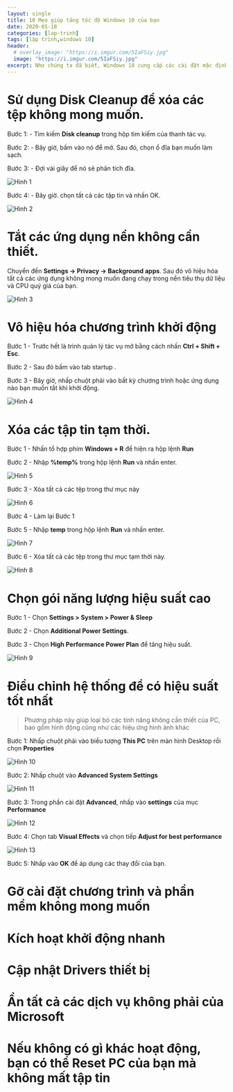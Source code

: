 ```yaml
---
layout: single
title: 10 Mẹo giúp tăng tốc độ Windows 10 của bạn
date: 2020-05-18
categories: [lap-trinh]
tags: [lập trình,windows 10]
header:
  # overlay_image: "https://i.imgur.com/5IaFSiy.jpg"
  image: "https://i.imgur.com/5IaFSiy.jpg"
excerpt: Như chúng ta đã biết, Windows 10 cung cấp các cài đặt mặc định rất phù hợp cho tất cả người dùng. Khi bạn tiếp tục tải xuống các tệp và cài đặt phần mềm, hiệu suất của các hệ thống sẽ giảm ở mức ổn định. Bằng cách thực hiện một số điều chỉnh tốt trong cài đặt Windows 10, bạn có thể cải thiện hiệu quả của các hệ thống của mình. Một số phương pháp sau sẽ giúp Windows 10 của bạn hoạt động nhanh hơn.
---
```

# Sử dụng Disk Cleanup để xóa các tệp không mong muốn.

Bước 1: - Tìm kiếm **Disk cleanup** trong hộp tìm kiếm của thanh tác vụ.

Bước 2: - Bây giờ, bấm vào nó để mở. Sau đó, chọn ổ đĩa bạn muốn làm sạch.

Bước 3: - Đợi vài giây để nó sẽ phân tích đĩa.

![Hình 1](https://i.imgur.com/8gfUMWn.png)

Bước 4: - Bây giờ. chọn tất cả các tập tin và nhấn OK.

![Hình 2](https://i.imgur.com/eEXI9HH.png)

# Tắt các ứng dụng nền không cần thiết.

Chuyển đến **Settings -> Privacy -> Background apps**. Sau đó vô hiệu hóa tất cả các ứng dụng không mong muốn đang chạy trong nền tiêu thụ dữ liệu và CPU quý giá của bạn.

![Hình 3](https://i.imgur.com/bZfYfVf.png)

# Vô hiệu hóa chương trình khởi động

Bước 1 - Trước hết là trình quản lý tác vụ mở bằng cách nhấn **Ctrl + Shift + Esc**.


Bước 2 - Sau đó bấm vào tab startup .


Bước 3 - Bây giờ, nhấp chuột phải vào bất kỳ chương trình hoặc ứng dụng nào bạn muốn tắt khi khởi động.

![Hình 4](https://i.imgur.com/OB80O8d.png)


# Xóa các tập tin tạm thời.

Bước 1 - Nhấn tổ hợp phím **Windows + R** để hiện ra hộp lệnh **Run**

Bước 2 - Nhập **%temp%** trong hộp lệnh **Run** và nhấn enter.

![Hình 5](https://i.imgur.com/q2qrFnZ.png)

Bước 3 - Xóa tất cả các tệp trong thư mục này

![Hình 6](https://i.imgur.com/FMdhTVD.png)

Bước 4 - Làm lại Bước 1

Bước 5 - Nhập **temp** trong hộp lệnh **Run** và nhấn enter.

![Hình 7](https://i.imgur.com/u0EyoZv.png)

Bước 6 - Xóa tất cả các tệp trong thư mục tạm thời này.

![Hình 8](https://i.imgur.com/K1Cr9sG.png)

# Chọn gói năng lượng hiệu suất cao

Bước 1 - Chọn **Settings > System > Power & Sleep**

Bước 2 - Chọn **Additional Power Settings**.

Bước 3 - Chọn **High Performance Power Plan** để tăng hiệu suất.

![Hình 9](https://i.imgur.com/GBJNvnm.png)

# Điều chỉnh hệ thống để có hiệu suất tốt nhất

> Phương pháp này giúp loại bỏ các tính năng không cần thiết của PC, bao gồm hình động cũng như các hiệu ứng hình ảnh khác

Bước 1: Nhấp chuột phải vào biểu tượng **This PC** trên màn hình Desktop rồi chọn **Properties**

![Hình 10](https://i.imgur.com/ZRu2oFi.png)

Bước 2: Nhấp chuột vào **Advanced System Settings**

![Hình 11](https://i.imgur.com/lxDZvgy.png)

Bước 3: Trong phần cài đặt **Advanced**, nhấp vào **settings** của mục **Performance**

![Hình 12](https://i.imgur.com/vjx61wB.png)

Bước 4: Chọn tab **Visual Effects** và chọn tiếp **Adjust for best performance**

![Hình 13](https://i.imgur.com/tMY2Ifl.png)

Bước 5: Nhấp vào **OK** để áp dụng các thay đổi của bạn.

# Gỡ cài đặt chương trình và phần mềm không mong muốn

# Kích hoạt khởi động nhanh

# Cập nhật Drivers thiết bị

# Ẩn tất cả các dịch vụ không phải của Microsoft

# Nếu không có gì khác hoạt động, bạn có thể Reset PC của bạn mà không mất tập tin


